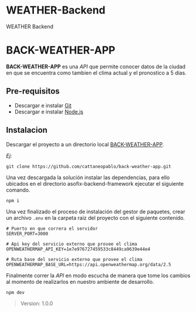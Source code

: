 # WEATHER-Backend

WEATHER Backend

# BACK-WEATHER-APP

**BACK-WEATHER-APP** es una *API* que permite conocer datos de la ciudad en que se encuentra como tambien el clima actual y el pronostico a 5 dias.

## Pre-requisitos

* Descargar e instalar [Git](https://git-scm.com/)
* Descargar e instalar [Node.js](https://nodejs.org/es/download/)

## Instalacion

Descargar el proyecto a un directorio local [BACK-WEATHER-APP](https://github.com/cattaneopablo/back-weather-app.git).

*Ej:*

```git
git clone https://github.com/cattaneopablo/back-weather-app.git
```

Una vez descargada la solución instalar las dependencias, para ello ubicados en el directorio asofix-backend-framework ejecutar el siguiente comando.

```npm
npm i
```
Una vez finalizado el proceso de instalación del gestor de paquetes, crear un archivo ```.env``` en la carpeta raiz del proyecto con el siguiente contenido.
```
# Puerto en que correra el servidor
SERVER_PORT=3000

# Api key del servicio externo que provee el clima
OPENWEATHERMAP_API_KEY=1e7e976727459533c8449ca9639e44e4

# Ruta base del servicio externo que provee el clima
OPENWEATHERMAP_BASE_URL=https://api.openweathermap.org/data/2.5
```

Finalmente correr la *API* en modo escucha de manera que tome los cambios al momento de realizarlos en nuestro ambiente de desarrollo.

```npm
npm dev
```

> Version: 1.0.0